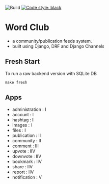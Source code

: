 ![Build](https://github.com/word-club/backend/actions/workflows/ci.yml/badge.svg?branch=main)
[![Code style: black](https://img.shields.io/badge/code%20style-black-000000.svg)](https://github.com/psf/black)

# Word Club
- a community/publication feeds system.
- built using Django, DRF and Django Channels

## Fresh Start
To run a raw backend version with SQLite DB
```shell script
make fresh
```


## Apps
- administration  : I
- account         : I
- hashtag         : I
- images          : I
- files           : I
- publication     : II
- community       : II
- comment         : III
- upvote          : IIV
- downvote        : IIV
- bookmark        : IIV
- share           : IIV
- report          : IIV
- notification    : V
